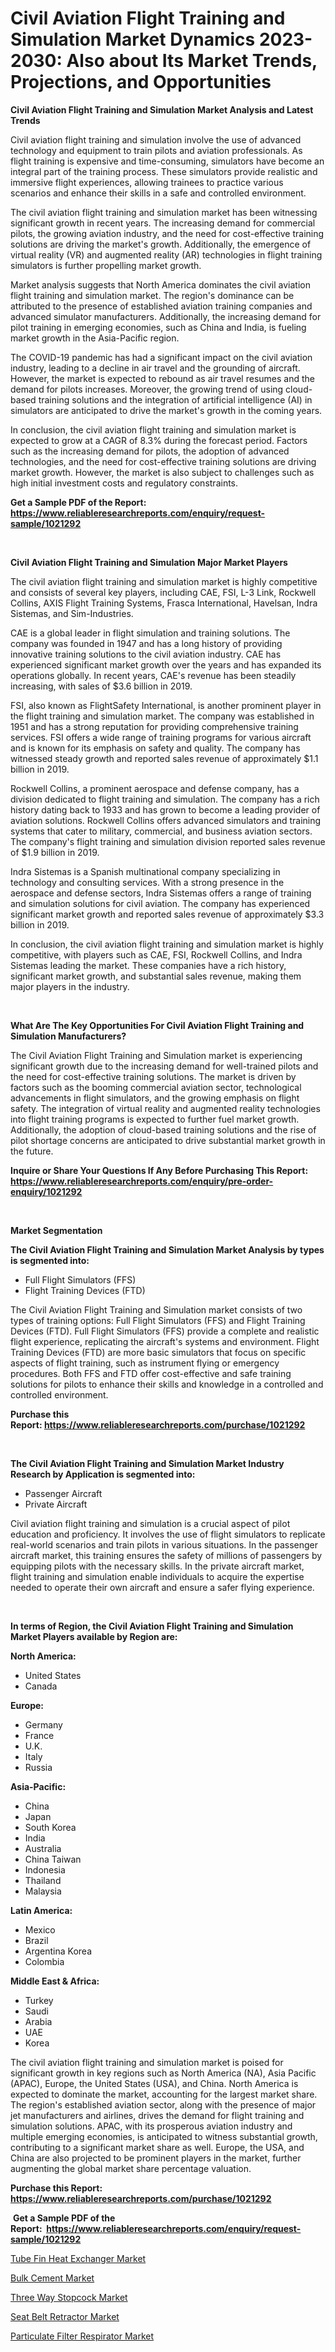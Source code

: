 <p><h1>Civil Aviation Flight Training and Simulation Market Dynamics 2023-2030: Also about Its Market Trends, Projections, and Opportunities</h1></p><p><strong>Civil Aviation Flight Training and Simulation Market Analysis and Latest Trends</strong></p>
<p><p>Civil aviation flight training and simulation involve the use of advanced technology and equipment to train pilots and aviation professionals. As flight training is expensive and time-consuming, simulators have become an integral part of the training process. These simulators provide realistic and immersive flight experiences, allowing trainees to practice various scenarios and enhance their skills in a safe and controlled environment.</p><p>The civil aviation flight training and simulation market has been witnessing significant growth in recent years. The increasing demand for commercial pilots, the growing aviation industry, and the need for cost-effective training solutions are driving the market's growth. Additionally, the emergence of virtual reality (VR) and augmented reality (AR) technologies in flight training simulators is further propelling market growth.</p><p>Market analysis suggests that North America dominates the civil aviation flight training and simulation market. The region's dominance can be attributed to the presence of established aviation training companies and advanced simulator manufacturers. Additionally, the increasing demand for pilot training in emerging economies, such as China and India, is fueling market growth in the Asia-Pacific region.</p><p>The COVID-19 pandemic has had a significant impact on the civil aviation industry, leading to a decline in air travel and the grounding of aircraft. However, the market is expected to rebound as air travel resumes and the demand for pilots increases. Moreover, the growing trend of using cloud-based training solutions and the integration of artificial intelligence (AI) in simulators are anticipated to drive the market's growth in the coming years.</p><p>In conclusion, the civil aviation flight training and simulation market is expected to grow at a CAGR of 8.3% during the forecast period. Factors such as the increasing demand for pilots, the adoption of advanced technologies, and the need for cost-effective training solutions are driving market growth. However, the market is also subject to challenges such as high initial investment costs and regulatory constraints.</p></p>
<p><strong>Get a Sample PDF of the Report:&nbsp; <a href="https://www.reliableresearchreports.com/enquiry/request-sample/1021292">https://www.reliableresearchreports.com/enquiry/request-sample/1021292</a></strong></p>
<p>&nbsp;</p>
<p><strong>Civil Aviation Flight Training and Simulation Major Market Players</strong></p>
<p><p>The civil aviation flight training and simulation market is highly competitive and consists of several key players, including CAE, FSI, L-3 Link, Rockwell Collins, AXIS Flight Training Systems, Frasca International, Havelsan, Indra Sistemas, and Sim-Industries.</p><p>CAE is a global leader in flight simulation and training solutions. The company was founded in 1947 and has a long history of providing innovative training solutions to the civil aviation industry. CAE has experienced significant market growth over the years and has expanded its operations globally. In recent years, CAE's revenue has been steadily increasing, with sales of $3.6 billion in 2019.</p><p>FSI, also known as FlightSafety International, is another prominent player in the flight training and simulation market. The company was established in 1951 and has a strong reputation for providing comprehensive training services. FSI offers a wide range of training programs for various aircraft and is known for its emphasis on safety and quality. The company has witnessed steady growth and reported sales revenue of approximately $1.1 billion in 2019.</p><p>Rockwell Collins, a prominent aerospace and defense company, has a division dedicated to flight training and simulation. The company has a rich history dating back to 1933 and has grown to become a leading provider of aviation solutions. Rockwell Collins offers advanced simulators and training systems that cater to military, commercial, and business aviation sectors. The company's flight training and simulation division reported sales revenue of $1.9 billion in 2019.</p><p>Indra Sistemas is a Spanish multinational company specializing in technology and consulting services. With a strong presence in the aerospace and defense sectors, Indra Sistemas offers a range of training and simulation solutions for civil aviation. The company has experienced significant market growth and reported sales revenue of approximately $3.3 billion in 2019.</p><p>In conclusion, the civil aviation flight training and simulation market is highly competitive, with players such as CAE, FSI, Rockwell Collins, and Indra Sistemas leading the market. These companies have a rich history, significant market growth, and substantial sales revenue, making them major players in the industry.</p></p>
<p>&nbsp;</p>
<p><strong>What Are The Key Opportunities For Civil Aviation Flight Training and Simulation Manufacturers?</strong></p>
<p><p>The Civil Aviation Flight Training and Simulation market is experiencing significant growth due to the increasing demand for well-trained pilots and the need for cost-effective training solutions. The market is driven by factors such as the booming commercial aviation sector, technological advancements in flight simulators, and the growing emphasis on flight safety. The integration of virtual reality and augmented reality technologies into flight training programs is expected to further fuel market growth. Additionally, the adoption of cloud-based training solutions and the rise of pilot shortage concerns are anticipated to drive substantial market growth in the future.</p></p>
<p><strong>Inquire or Share Your Questions If Any Before Purchasing This Report: <a href="https://www.reliableresearchreports.com/enquiry/pre-order-enquiry/1021292">https://www.reliableresearchreports.com/enquiry/pre-order-enquiry/1021292</a></strong></p>
<p>&nbsp;</p>
<p><strong>Market Segmentation</strong></p>
<p><strong>The Civil Aviation Flight Training and Simulation Market Analysis by types is segmented into:</strong></p>
<p><ul><li>Full Flight Simulators (FFS)</li><li>Flight Training Devices (FTD)</li></ul></p>
<p><p>The Civil Aviation Flight Training and Simulation market consists of two types of training options: Full Flight Simulators (FFS) and Flight Training Devices (FTD). Full Flight Simulators (FFS) provide a complete and realistic flight experience, replicating the aircraft's systems and environment. Flight Training Devices (FTD) are more basic simulators that focus on specific aspects of flight training, such as instrument flying or emergency procedures. Both FFS and FTD offer cost-effective and safe training solutions for pilots to enhance their skills and knowledge in a controlled and controlled environment.</p></p>
<p><strong>Purchase this Report:&nbsp;<a href="https://www.reliableresearchreports.com/purchase/1021292">https://www.reliableresearchreports.com/purchase/1021292</a></strong></p>
<p>&nbsp;</p>
<p><strong>The Civil Aviation Flight Training and Simulation Market Industry Research by Application is segmented into:</strong></p>
<p><ul><li>Passenger Aircraft</li><li>Private Aircraft</li></ul></p>
<p><p>Civil aviation flight training and simulation is a crucial aspect of pilot education and proficiency. It involves the use of flight simulators to replicate real-world scenarios and train pilots in various situations. In the passenger aircraft market, this training ensures the safety of millions of passengers by equipping pilots with the necessary skills. In the private aircraft market, flight training and simulation enable individuals to acquire the expertise needed to operate their own aircraft and ensure a safer flying experience.</p></p>
<p>&nbsp;</p>
<p><strong>In terms of Region, the Civil Aviation Flight Training and Simulation Market Players available by Region are:</strong></p>
<p>
    <p> <strong> North America: </strong>
        <ul>
            <li>United States</li>
            <li>Canada</li>
        </ul>
        </p> 
    <p> <strong> Europe: </strong>
        <ul>
            <li>Germany</li>
            <li>France</li>
            <li>U.K.</li>
            <li>Italy</li>
            <li>Russia</li>
        </ul>
        </p> 
    <p> <strong> Asia-Pacific: </strong>
        <ul>
            <li>China</li>
            <li>Japan</li>
            <li>South Korea</li>
            <li>India</li>
            <li>Australia</li>
            <li>China Taiwan</li>
            <li>Indonesia</li>
            <li>Thailand</li>
            <li>Malaysia</li>
        </ul>
        </p> 
    <p> <strong> Latin America: </strong>
        <ul>
            <li>Mexico</li>
            <li>Brazil</li>
            <li>Argentina Korea</li>
            <li>Colombia</li>
        </ul>
        </p> 
    <p> <strong> Middle East & Africa: </strong>
        <ul>
            <li>Turkey</li>
            <li>Saudi</li>
            <li>Arabia</li>
            <li>UAE</li>
            <li>Korea</li>
        </ul>
    </p>
    </p>
<p><p>The civil aviation flight training and simulation market is poised for significant growth in key regions such as North America (NA), Asia Pacific (APAC), Europe, the United States (USA), and China. North America is expected to dominate the market, accounting for the largest market share. The region's established aviation sector, along with the presence of major jet manufacturers and airlines, drives the demand for flight training and simulation solutions. APAC, with its prosperous aviation industry and multiple emerging economies, is anticipated to witness substantial growth, contributing to a significant market share as well. Europe, the USA, and China are also projected to be prominent players in the market, further augmenting the global market share percentage valuation.</p></p>
<p><strong>Purchase this Report: <a href="https://www.reliableresearchreports.com/purchase/1021292">https://www.reliableresearchreports.com/purchase/1021292</a></strong></p>
<p>&nbsp;<strong>Get a Sample PDF of the Report:&nbsp;&nbsp;<a href="https://www.reliableresearchreports.com/enquiry/request-sample/1021292">https://www.reliableresearchreports.com/enquiry/request-sample/1021292</a></strong></p>
<p><strong></strong></p>
<p><p><a href="https://medium.com/@mayrussel1912/tube-fin-heat-exchanger-market-size-growth-forecast-2023-2030-6897d1c995cf">Tube Fin Heat Exchanger Market</a></p><p><a href="https://www.linkedin.com/pulse/bulk-cement-market-size-share-global-analysis-report-2023-vu6zf/">Bulk Cement Market</a></p><p><a href="https://www.reportprime.com/three-way-stopcock-r10718">Three Way Stopcock Market</a></p><p><a href="https://medium.com/@fredyconn/seat-belt-retractor-market-size-growth-forecast-2023-2030-c1d551f23579">Seat Belt Retractor Market</a></p><p><a href="https://www.reportprime.com/particulate-filter-respirator-r10716">Particulate Filter Respirator Market</a></p></p>